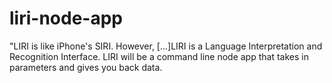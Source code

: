 # liri-node-app
"LIRI is like iPhone's SIRI. However, [...]LIRI is a Language Interpretation and Recognition Interface. LIRI will be a command line node app that takes in parameters and gives you back data.
